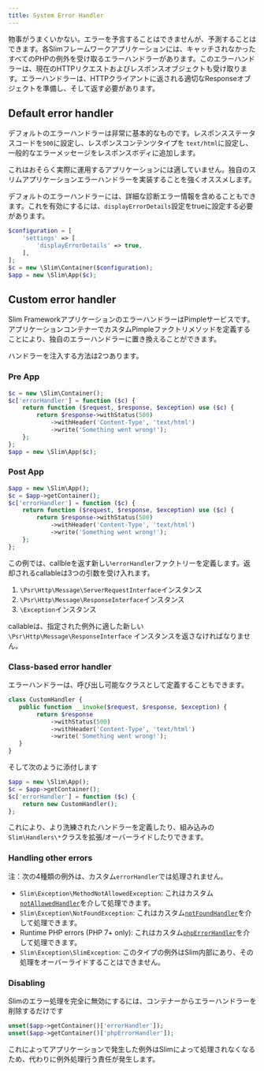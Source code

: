 ```yaml
---
title: System Error Handler
---
```


物事がうまくいかない。エラーを予言することはできませんが、予測することはできます。各Slimフレームワークアプリケーションには、キャッチされなかったすべてのPHPの例外を受け取るエラーハンドラーがあります。このエラーハンドラーは、現在のHTTPリクエストおよびレスポンスオブジェクトも受け取ります。エラーハンドラーは、HTTPクライアントに返される適切なResponseオブジェクトを準備し、そして返す必要があります。

## Default error handler

デフォルトのエラーハンドラーは非常に基本的なものです。レスポンスステータスコードを`500`に設定し、レスポンスコンテンツタイプを `text/html`に設定し、一般的なエラーメッセージをレスポンスボディに追加します。

これはおそらく実際に運用するアプリケーションには適していません。独自のスリムアプリケーションエラーハンドラーを実装することを強くオススメします。

デフォルトのエラーハンドラーには、詳細な診断エラー情報を含めることもできます。これを有効にするには、`displayErrorDetails`設定をtrueに設定する必要があります。

```php
$configuration = [
    'settings' => [
        'displayErrorDetails' => true,
    ],
];
$c = new \Slim\Container($configuration);
$app = new \Slim\App($c);
```

## Custom error handler

Slim FrameworkアプリケーションのエラーハンドラーはPimpleサービスです。アプリケーションコンテナーでカスタムPimpleファクトリメソッドを定義することにより、独自のエラーハンドラーに置き換えることができます。

ハンドラーを注入する方法は2つあります。

### Pre App

```php
$c = new \Slim\Container();
$c['errorHandler'] = function ($c) {
    return function ($request, $response, $exception) use ($c) {
        return $response->withStatus(500)
            ->withHeader('Content-Type', 'text/html')
            ->write('Something went wrong!');
    };
};
$app = new \Slim\App($c);
```

### Post App

```php
$app = new \Slim\App();
$c = $app->getContainer();
$c['errorHandler'] = function ($c) {
    return function ($request, $response, $exception) use ($c) {
        return $response->withStatus(500)
            ->withHeader('Content-Type', 'text/html')
            ->write('Something went wrong!');
    };
};
```

この例では、callbleを返す新しい`errorHandler`ファクトリーを定義します。返却されるcallableは3つの引数を受け入れます。

1. `\Psr\Http\Message\ServerRequestInterface`インスタンス
2. `\Psr\Http\Message\ResponseInterface`インスタンス
3. `\Exception`インスタンス

callableは、指定された例外に適した新しい`\Psr\Http\Message\ResponseInterface` インスタンスを返さなければなりません。

### Class-based error handler

エラーハンドラーは、呼び出し可能なクラスとして定義することもできます。

```php
class CustomHandler {
   public function __invoke($request, $response, $exception) {
        return $response
            ->withStatus(500)
            ->withHeader('Content-Type', 'text/html')
            ->write('Something went wrong!');
   }
}
```

そして次のように添付します

```php
$app = new \Slim\App();
$c = $app->getContainer();
$c['errorHandler'] = function ($c) {
    return new CustomHandler();
};
```

これにより、より洗練されたハンドラーを定義したり、組み込みの`Slim\Handlers\*`クラスを拡張/オーバーライドしたりできます。

### Handling other errors

注：次の4種類の例外は、カスタム`errorHandler`では処理されません。

- `Slim\Exception\MethodNotAllowedException`: これはカスタム[`notAllowedHandler`](/docs/v3/handlers/not-allowed.html)を介して処理できます。
- `Slim\Exception\NotFoundException`: これはカスタム[`notFoundHandler`](/docs/v3/handlers/not-found.html)を介して処理できます。
- Runtime PHP errors (PHP 7+ only): これはカスタム[`phpErrorHandler`](/docs/v3/handlers/php-error.html)を介して処理できます。
- `Slim\Exception\SlimException`: このタイプの例外はSlim内部にあり、その処理をオーバーライドすることはできません。

### Disabling

Slimのエラー処理を完全に無効にするには、コンテナーからエラーハンドラーを削除するだけです

```php
unset($app->getContainer()['errorHandler']);
unset($app->getContainer()['phpErrorHandler']);
```

これによってアプリケーションで発生した例外はSlimによって処理されなくなるため、代わりに例外処理行う責任が発生します。
